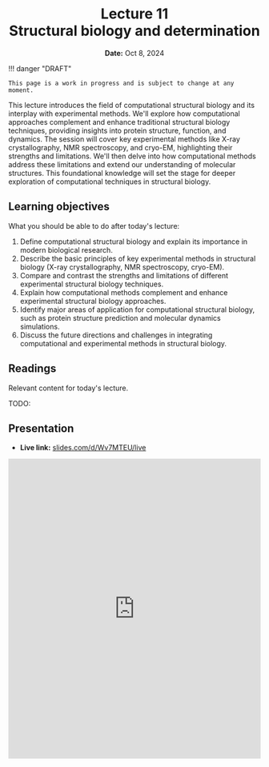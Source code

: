 <h1 align="center">
<b>Lecture 11</b><br>
Structural biology and determination
</h1>
<p align="center">
<b>Date:</b> Oct 8, 2024
</p>

!!! danger "DRAFT"

    This page is a work in progress and is subject to change at any moment.

This lecture introduces the field of computational structural biology and its interplay with experimental methods.
We'll explore how computational approaches complement and enhance traditional structural biology techniques, providing insights into protein structure, function, and dynamics.
The session will cover key experimental methods like X-ray crystallography, NMR spectroscopy, and cryo-EM, highlighting their strengths and limitations.
We'll then delve into how computational methods address these limitations and extend our understanding of molecular structures.
This foundational knowledge will set the stage for deeper exploration of computational techniques in structural biology.

## Learning objectives

What you should be able to do after today's lecture:

1.  Define computational structural biology and explain its importance in modern biological research.
2.  Describe the basic principles of key experimental methods in structural biology (X-ray crystallography, NMR spectroscopy, cryo-EM).
3.  Compare and contrast the strengths and limitations of different experimental structural biology techniques.
4.  Explain how computational methods complement and enhance experimental structural biology approaches.
5.  Identify major areas of application for computational structural biology, such as protein structure prediction and molecular dynamics simulations.
6.  Discuss the future directions and challenges in integrating computational and experimental methods in structural biology.

## Readings

Relevant content for today's lecture.

TODO:

## Presentation

<!-- -   **View:** [slides.com/aalexmmaldonado/biosc1540-l11](https://slides.com/aalexmmaldonado/biosc1540-l11) -->
-   **Live link:** [slides.com/d/Wv7MTEU/live](https://slides.com/d/Wv7MTEU/live)
<!-- -   **Download:** [biosc1540-l11.pdf](/lectures/10/biosc1540-l11.pdf) -->

<iframe src="https://slides.com/aalexmmaldonado/biosc1540-l11/embed?byline=hidden&share=hidden" width="100%" height="600" title="BIOSC 1540: Lecture 11" scrolling="no" frameborder="0" webkitallowfullscreen mozallowfullscreen allowfullscreen></iframe>
